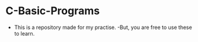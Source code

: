 # C-Basic-Programs
- This is a repository made for my practise.
-But, you are free to use these to learn.
